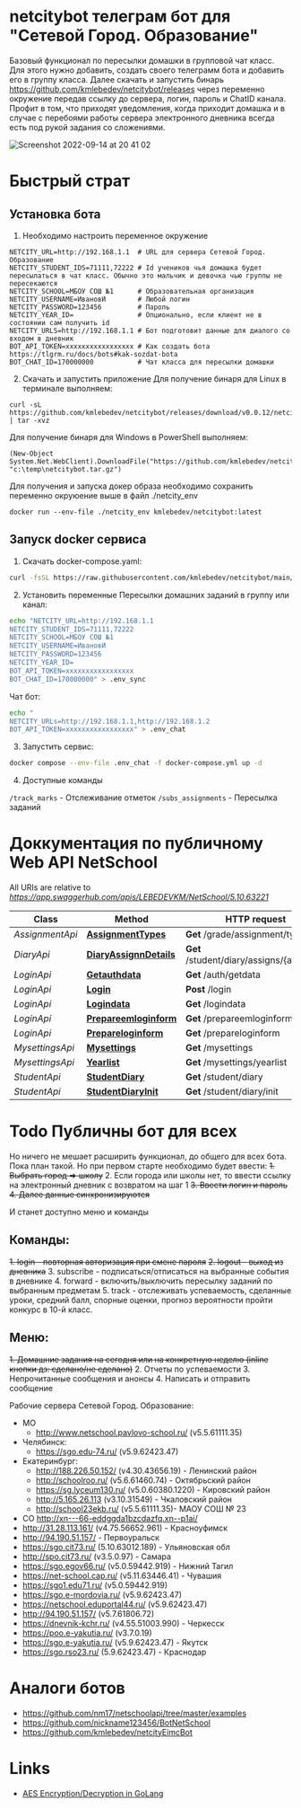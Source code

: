 # netcitybot телеграм бот для "Сетевой Город. Образование"

Базовый функционал по пересылки домашки в групповой чат класс.
Для этого нужно добавить, создать своего телеграмм бота и добавить его в группу класса.
Далее скачать и запустить бинарь https://github.com/kmlebedev/netcitybot/releases через переменно окружение передав ссылку до сервера, логин, пароль и ChatID канала.
Профит в том, что приходят уведомления, когда приходит домашка и в случае с перебоями работы сервера электронного дневника всегда есть под рукой задания со сложениями.

![Screenshot 2022-09-14 at 20 41 02](https://user-images.githubusercontent.com/9497591/190201195-276ee759-4b92-4f5c-bb31-a196b18246a0.png)

# Быстрый страт
## Установка бота
1. Необходимо настроить переменное окружение
```
NETCITY_URL=http://192.168.1.1  # URL для сервера Сетевой Город. Образование
NETCITY_STUDENT_IDS=71111,72222 # Id учеников чья домашка будет пересылаться в чат класс. Обычно это мальчик и девочка чью группы не пересекаются
NETCITY_SCHOOL=МБОУ СОШ №1      # Образовательная организация 
NETCITY_USERNAME=ИвановИ        # Любой логин
NETCITY_PASSWORD=123456         # Пароль
NETCITY_YEAR_ID=                # Опционально, если клиент не в состоянии сам получить id
NETCITY_URLS=http://192.168.1.1 # Бот подготовит данные для диалого со входом в дневник
BOT_API_TOKEN=xxxxxxxxxxxxxxxxx # Как создать бота https://tlgrm.ru/docs/bots#kak-sozdat-bota
BOT_CHAT_ID=170000000           # Чат класса для пересылки домашки                                                
```
2. Скачать и запустить приложение
Для получение бинаря для Linux в терминале выполняем:
```
curl -sL https://github.com/kmlebedev/netcitybot/releases/download/v0.0.12/netcitybot_linux_amd64.tar.gz | tar -xvz
```
Для получение бинаря для Windows в PowerShell выполняем:
```
(New-Object System.Net.WebClient).DownloadFile("https://github.com/kmlebedev/netcitybot/releases/download/v0.0.12/netcitybot_windows_amd64.zip", "c:\temp\netcitybot.tar.gz")
```
Для получения и запуска докер образа необходимо сохранить переменно окруюение выше в файл ./netcity_env
```
docker run --env-file ./netcity_env kmlebedev/netcitybot:latest 
```

## Запуск docker сервиса 
1. Скачать docker-compose.yaml:
```bash
curl -fsSL https://raw.githubusercontent.com/kmlebedev/netcitybot/main/docker/docker-compose.yml -o docker-compose.yml
```
2. Установить переменные
Пересылки домашних заданий в группу или канал:
```bash
echo "NETCITY_URL=http://192.168.1.1
NETCITY_STUDENT_IDS=71111,72222
NETCITY_SCHOOL=МБОУ СОШ №1
NETCITY_USERNAME=ИвановИ
NETCITY_PASSWORD=123456
NETCITY_YEAR_ID=
BOT_API_TOKEN=xxxxxxxxxxxxxxxxx
BOT_CHAT_ID=170000000" > .env_sync
```

Чат бот:
```bash
echo "
NETCITY_URLs=http://192.168.1.1,http://192.168.1.2
BOT_API_TOKEN=xxxxxxxxxxxxxxxxx" > .env_chat
```

3. Запустить сервис:
```bash
docker compose --env-file .env_chat -f docker-compose.yml up -d
```

4. Доступные команды

`/track_marks`      - Отслеживание отметок
`/subs_assignments` - Пересылка заданий

# Доккументация по публичному Web API NetSchool
All URIs are relative to *https://app.swaggerhub.com/apis/LEBEDEVKM/NetSchool/5.10.63221*

Class | Method                                                                                                                    | HTTP request | Description
------------ |---------------------------------------------------------------------------------------------------------------------------| ------------- | -------------
*AssignmentApi* | [**AssignmentTypes**](https://github.com/kmlebedev/netSchoolWebApi/blob/main/go/docs/AssignmentApi.md#assignmenttypes)    | **Get** /grade/assignment/types |
*DiaryApi* | [**DiaryAssignnDetails**](https://github.com/kmlebedev/netSchoolWebApi/blob/main/go/docs/DiaryApi.md#diaryassignndetails) | **Get** /student/diary/assigns/{assignId} |
*LoginApi* | [**Getauthdata**](https://github.com/kmlebedev/netSchoolWebApi/blob/main/go/docs/LoginApi.md#getauthdata)                 | **Get** /auth/getdata |
*LoginApi* | [**Login**](https://github.com/kmlebedev/netSchoolWebApi/blob/main/go/docs/LoginApi.md#login)                             | **Post** /login |
*LoginApi* | [**Logindata**](https://github.com/kmlebedev/netSchoolWebApi/blob/main/go/docs/LoginApi.md#logindata)                     | **Get** /logindata |
*LoginApi* | [**Prepareemloginform**](https://github.com/kmlebedev/netSchoolWebApi/blob/main/go/docs/LoginApi.md#prepareemloginform)   | **Get** /prepareemloginform |
*LoginApi* | [**Prepareloginform**](https://github.com/kmlebedev/netSchoolWebApi/blob/main/go/docs/LoginApi.md#prepareloginform)       | **Get** /prepareloginform |
*MysettingsApi* | [**Mysettings**](https://github.com/kmlebedev/netSchoolWebApi/blob/main/go/docs/MysettingsApi.md#mysettings)                                          | **Get** /mysettings |
*MysettingsApi* | [**Yearlist**](https://github.com/kmlebedev/netSchoolWebApi/blob/main/go/docs/MysettingsApi.md#yearlist)                                              | **Get** /mysettings/yearlist |
*StudentApi* | [**StudentDiary**](https://github.com/kmlebedev/netSchoolWebApi/blob/main/go/docs/StudentApi.md#studentdiary)                                         | **Get** /student/diary |
*StudentApi* | [**StudentDiaryInit**](https://github.com/kmlebedev/netSchoolWebApi/blob/main/go/docs/StudentApi.md#studentdiaryinit)                                 | **Get** /student/diary/init |

# Todo Публичны бот для всех
Но ничего не мешает расширить функционал, до общего для всех бота.  Пока план такой.
Но при первом старте необходимо будет ввести:
~~1. Выбрать город => школу~~
2. Если города или школы нет, то ввести ссылку на электронный дневник с возвратом на шаг 1
~~3. Ввести логин и пароль~~
~~4. Далее данные синхронизируются~~

И станет доступно меню и команды
## Команды:
~~1. login - повторная авторизация при смене пароля~~
~~2. logout - выход из дневника~~
3. subscribe - подписаться/отписаться на выбранные события в дневнике
4. forward - включить/выключить пересылку заданий по выбранным предметам
5. track - отслеживать успеваемость, сделанные уроки, средний балл, спорные оценки, прогноз вероятности пройти конкурс в 10-й класс.

## Меню:
~~1. Домашние задания на сегодня или на конкретную неделю (inline кнопки дз: сделано/не сделано)~~
2. Отчеты по успеваемости
3. Непрочитанные сообщения и анонсы
4. Написать и отправить сообщение

Рабочие сервера Сетевой Город. Образование:
* МО
  * http://www.netschool.pavlovo-school.ru/  (v5.5.61111.35)
* Челябинск:
  * https://sgo.edu-74.ru/ (v5.9.62423.47)
* Екатеринбург: 
  * http://188.226.50.152/ (v4.30.43656.19) - Ленинский район 
  * http://schoolroo.ru/ (v5.6.61460.74) - Октябрьский район
  * https://sg.lyceum130.ru/ (v5.0.60380.1220) - Кировский район
  * http://5.165.26.113  (v3.10.31549) - Чкаловский район
  * http://school23ekb.ru/ (v5.5.61111.35)- МАОУ СОШ № 23
*  СО http://xn---66-eddggda1bzcdazfq.xn--p1ai/
  * http://31.28.113.161/ (v4.75.56652.961) - Красноуфимск 
  * http://94.190.51.157/ - Первоуральск
* https://sgo.cit73.ru/ (5.10.63012.189) - Ульяновская обл
* http://spo.cit73.ru/ (v3.5.0.97) - Самара 
* https://sgo.egov66.ru/ (v5.0.59442.919) - Нижний Тагил
* https://net-school.cap.ru/ (v5.11.63446.41) - Чувашия
* https://sgo1.edu71.ru/ (v5.0.59442.919)
* https://sgo.e-mordovia.ru/ (v5.9.62423.47)
* https://netschool.eduportal44.ru/ (v5.9.62423.47)
* http://94.190.51.157/ (v5.7.61806.72)
* https://dnevnik-kchr.ru/ (v4.55.51003.990) - Черкесск
* https://poo.e-yakutia.ru/ (v3.7.0.19)
* https://sgo.e-yakutia.ru/ (v5.9.62423.47) - Якутск
* https://sgo.rso23.ru/ (5.9.62423.47) - Краснодар

# Аналоги ботов
* https://github.com/nm17/netschoolapi/tree/master/examples
* https://github.com/nickname123456/BotNetSchool
* https://github.com/kmlebedev/netcityEimcBot

# Links
* [AES Encryption/Decryption in GoLang](https://golangdocs.com/aes-encryption-decryption-in-golang)